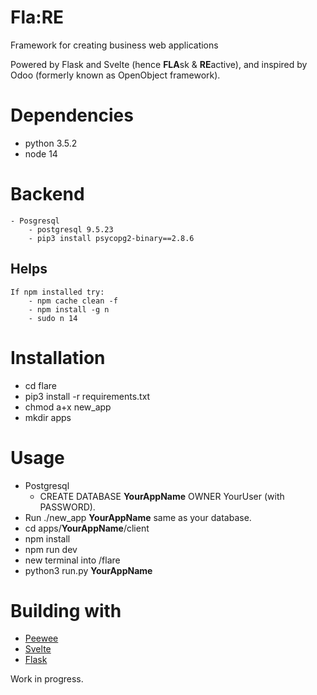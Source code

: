 # Fla:RE
Framework for creating business web applications

Powered by Flask and Svelte (hence **FLA**sk & **RE**active), and inspired by Odoo (formerly known as OpenObject framework).

# Dependencies
- python 3.5.2
- node 14

# Backend

    - Posgresql
        - postgresql 9.5.23
        - pip3 install psycopg2-binary==2.8.6

## Helps
    If npm installed try:
        - npm cache clean -f
        - npm install -g n
        - sudo n 14

# Installation
- cd flare
- pip3 install -r requirements.txt
- chmod a+x new_app
- mkdir apps

# Usage
- Postgresql
    - CREATE DATABASE **YourAppName** OWNER YourUser (with PASSWORD).
- Run ./new_app **YourAppName** same as your database.
- cd apps/**YourAppName**/client
- npm install
- npm run dev
- new terminal into /flare
- python3 run.py **YourAppName**

# Building with
- [Peewee](http://docs.peewee-orm.com/en/latest/)
- [Svelte](https://svelte.dev/)
- [Flask](https://flask.palletsprojects.com/)


Work in progress.
